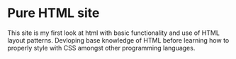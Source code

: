 # Pure HTML site 

This site is my first look at html with basic functionality and use of HTML layout patterns. Devloping base knowledge of HTML before learning how to properly style with CSS amongst other programming languages.

